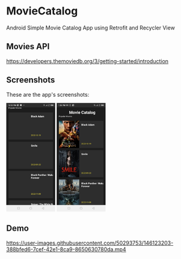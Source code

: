 # MovieCatalog
Android Simple Movie Catalog App using Retrofit and Recycler View

## Movies API
https://developers.themoviedb.org/3/getting-started/introduction

## Screenshots
These are the app's screenshots:

<img src="https://github.com/HillaryKiprono/MovieCatalog/blob/master/Screenshot_20221119-125038.jpg" width="130"/>           <img src="https://github.com/HillaryKiprono/MovieCatalog/blob/master/screenshot2" width="130"/>



## Demo
https://user-images.githubusercontent.com/50293753/146123203-388bfed6-7cef-42e1-8ca9-8650630780da.mp4
